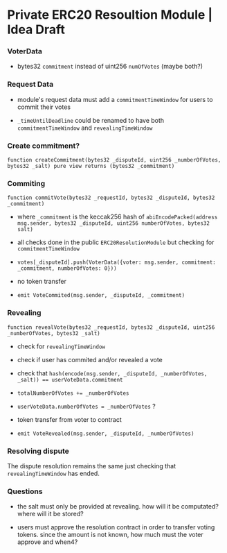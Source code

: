 # Private ERC20 Resoultion Module | Idea Draft

### VoterData

- bytes32 `commitment` instead of uint256 `numOfVotes` (maybe both?)

### Request Data

- module's request data must add a `commitmentTimeWindow` for users to commit
their votes

- `_timeUntilDeadline` could be renamed to have both `commitmentTimeWindow` and `revealingTimeWindow`

### Create commitment?

`function createCommitment(bytes32 _disputeId, uint256 _numberOfVotes, bytes32 _salt) pure view returns (bytes32 _commitment)`

### Commiting

`function commitVote(bytes32 _requestId, bytes32 _disputeId, bytes32 _commitment)`

- where `_commitment` is the keccak256 hash of `abiEncodePacked(address msg.sender, bytes32 _disputeId, uint256 numberOfVotes, bytes32 salt)`

- all checks done in the public `ERC20ResolutionModule` but checking for `commitmentTimeWindow`

- `votes[_disputeId].push(VoterData({voter: msg.sender, commitment: _commitment, numberOfVotes: 0}))`

- no token transfer

- `emit VoteCommited(msg.sender, _disputeId, _commitment)`

### Revealing

`function revealVote(bytes32 _requestId, bytes32 _disputeId, uint256 _numberOfVotes, bytes32 _salt)`

- check for `revealingTimeWindow`

- check if user has commited and/or revealed a vote

- check that `hash(encode(msg.sender, _disputeId, _numberOfVotes, _salt)) == userVoteData.commitment`

- `totalNumberOfVotes += _numberOfVotes`

- `userVoteData.numberOfVotes = _numberOfVotes` ?

- token transfer from voter to contract

- `emit VoteRevealed(msg.sender, _disputeId, _numberOfVotes)`

### Resolving dispute

The dispute resolution remains the same just checking that `revealingTimeWindow` has ended.

### Questions

- the salt must only be provided at revealing. how will it be computated? where will it be stored?

- users must approve the resolution contract in order to transfer voting tokens. since the amount is not known, how much must the voter approve and when4?

